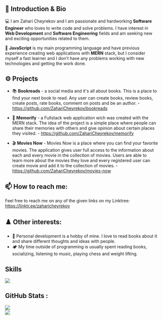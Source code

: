 ## 👋 Introduction & Bio
💻 I am Zahari Cheyrekov and I am passionate and hardworking <strong>Software Engineer</strong> who loves to write code and solve problems. I have interest in <strong>Web Development</strong> and <strong>Software Engineering</strong> fields and am seeking new and exciting opportunities related to them.

🧠 <strong>JavaScript</strong> is my main programming language and have previous experience creating web applications with <strong>MERN</strong> stack, but I consider myself a fast learner and I don't have any problems working with new technologies and getting the work done.

## ⚙️ Projects

   - 📚 <strong>Bookreads</strong> - a social media and it's all about books. This is a place to find your next book to read. Any user can create books, review books, create posts, rate books, comment on posts and be an author. - https://github.com/ZahariCheyrekov/bookreads

   - 📸 <strong>Memorify</strong> -  a Fullstack web application wich was created with the MERN stack. The idea of the project is a simple place where people can share their memories with others and give opinion about certain places they visited. - https://github.com/ZahariCheyrekov/memorify

   - 🎬 <strong>Movies Now</strong> - Movies Now is a place where you can find your favorite movies. The application gives user full access to the information about each and every movie in the collection of movies. Users are able to learn more about the movies they love and every registered user can create movie and add it to the collection of movies. - https://github.com/ZahariCheyrekov/movies-now

## 📫 How to reach me:
 Feel free to reach me on any of the given links on my Linktree: https://linktr.ee/zaharicheyrekov

## ♟️ Other interests:
 - 🎯 Personal development is a hobby of mine. I love to read books about it and share different thoughts and ideas with people.
 - 🏕️ My time outside of programming is usually spent reading books, socializing, listening to music, playing chess and weight lifting.


## Skills

<a href="https://skillicons.dev">
   <img src="https://skillicons.dev/icons?i=js,html,css,ts,mongodb,nodejs,react,express,java,firebase,sass,git" />
</a>

## GitHub Stats :
![](https://github-readme-stats.vercel.app/api/top-langs/?username=ZahariCheyrekov&theme=dark&hide_border=false&include_all_commits=false&count_private=false&layout=compact)<br/>
![](https://github-readme-streak-stats.herokuapp.com/?user=ZahariCheyrekov&theme=dark&hide_border=false)



